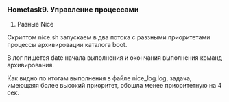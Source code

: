 ### Hometask9. Управление процессами ###
1.  Разные Nice

Скриптом nice.sh запускаем в два потока с раззными приоритетами процессы  архивировации каталога boot.

В лог пишется date начала выполнения и окончания выполнения команд архивирования.

Как видно по итогам выполнения в файле nice_log.log, задача, имеющаяя более высокий приоритет, обошла менее приоритетную на 4 сек.
